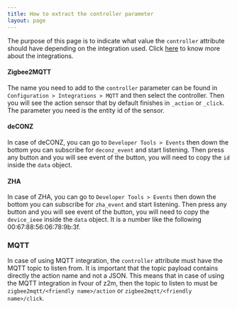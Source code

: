 ```yaml
---
title: How to extract the controller parameter
layout: page
---
```


The purpose of this page is to indicate what value the `controller` attribute should have depending on the integration used. Click [here](integrations) to know more about the integrations.

#### Zigbee2MQTT

The name you need to add to the `controller` parameter can be found in `Configuration > Integrations > MQTT` and then select the controller. Then you will see the action sensor that by default finishes in `_action` or `_click`. The parameter you need is the entity id of the sensor.

#### deCONZ

In case of deCONZ, you can go to `Developer Tools > Events` then down the bottom you can subscribe for `deconz_event` and start listening. Then press any button and you will see event of the button, you will need to copy the `id` inside the `data` object.

#### ZHA

In case of ZHA, you can go to `Developer Tools > Events` then down the bottom you can subscribe for `zha_event` and start listening. Then press any button and you will see event of the button, you will need to copy the `device_ieee` inside the `data` object. It is a number like the following 00:67:88:56:06:78:9b:3f.

### MQTT

In case of using MQTT integration, the `controller` attribute must have the MQTT topic to listen from. It is important that the topic payload contains directly the action name and not a JSON. This means that in case of using the MQTT integration in fvour of z2m, then the topic to listen to must be `zigbee2mqtt/<friendly name>/action` or `zigbee2mqtt/<friendly name>/click`.

